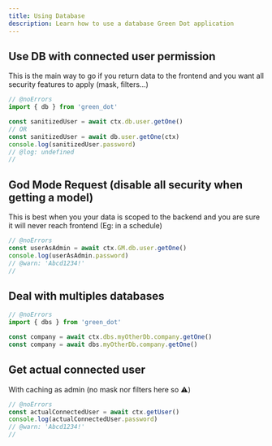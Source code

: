 ```yaml
---
title: Using Database
description: Learn how to use a database Green Dot application
---
```



## Use DB with connected user permission

This is the main way to go if you return data to the frontend and you want all security features to apply (mask, filters...)

```ts twoslash
// @noErrors
import { db } from 'green_dot'

const sanitizedUser = await ctx.db.user.getOne()
// OR
const sanitizedUser = await db.user.getOne(ctx)
console.log(sanitizedUser.password)
// @log: undefined  
//
```

## God Mode Request (disable all security when getting a model)

This is best when you your data is scoped to the backend and you are sure it will never reach frontend (Eg: in a schedule)

```ts twoslash
// @noErrors
const userAsAdmin = await ctx.GM.db.user.getOne()
console.log(userAsAdmin.password)
// @warn: 'Abcd1234!'
//
```

## Deal with multiples databases

```ts twoslash
// @noErrors
import { dbs } from 'green_dot'

const company = await ctx.dbs.myOtherDb.company.getOne()
const company = await dbs.myOtherDb.company.getOne()
```

## Get actual connected user

With caching as admin (no mask nor filters here so ⚠️)


```ts twoslash
// @noErrors
const actualConnectedUser = await ctx.getUser()
console.log(actualConnectedUser.password)
// @warn: 'Abcd1234!'
//
```